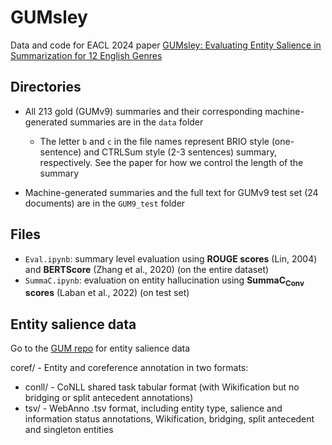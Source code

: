 # GUMsley

Data and code for EACL 2024 paper [GUMsley: Evaluating Entity Salience in Summarization for 12 English Genres](https://arxiv.org/pdf/2401.17974.pdf)

## Directories
- All 213 gold (GUMv9) summaries and their corresponding machine-generated summaries are in the `data` folder
  - The letter `b` and `c` in the file names represent BRIO style (one-sentence) and CTRLSum style (2-3 sentences) summary, respectively. See the paper for how we control the length of the summary

- Machine-generated summaries and the full text for GUMv9 test set (24 documents) are in the `GUM9_test` folder

## Files
- `Eval.ipynb`: summary level evaluation using **ROUGE scores** (Lin, 2004) and **BERTScore** (Zhang et al., 2020) (on the entire dataset)
- `SummaC.ipynb`: evaluation on entity hallucination using **SummaC<sub>Conv</sub> scores** (Laban et al., 2022) (on test set)


## Entity salience data
Go to the [GUM repo](https://github.com/amir-zeldes/gum/tree/master) for entity salience data

coref/ - Entity and coreference annotation in two formats:
  - conll/ - CoNLL shared task tabular format (with Wikification but no bridging or split antecedent annotations)
  - tsv/ - WebAnno .tsv format, including entity type, salience and information status annotations, Wikification, bridging, split antecedent and singleton entities
